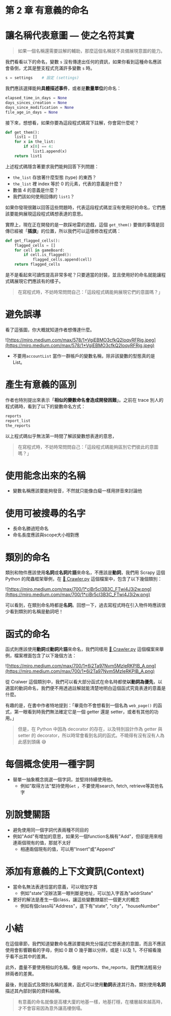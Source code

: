 # 第 2 章 有意義的命名

# **讓名稱代表意圖 — 使之名符其實**

> 如果一個名稱還需要註解的輔助，那麼這個名稱就不具備展現意圖的能力。
> 

我們看看以下的命名，變數 `s` 沒有傳達出任何的資訊，如果你看到這種命名應該會昏倒，尤其是整支程式充滿許多變數 `s` 時。

```python
s = settings    # 設定 (settings)
```

我們應該選擇能夠**具體描述事件**，或者是**數量單位**的命名：

```python
elapsed_time_in_days = None
days_sinces_creation = None
days_since_modification = None
file_age_in_days = None
```

接下來，想想看，如果你要為這段程式碼寫下註解，你會寫什麼呢？

```python
def get_them():
    list1 = []
    for x in the_list:
        if x[0] == 4:
            list1.append(x)
    return list1
```

上述程式碼隱含著要求我們能夠回答下列問題：

- `the_list` 存放著什麼型態 (type) 的東西？
- `the_list` 裡 index 等於 0 的元素，代表的意義是什麼？
- 數值 4 的意義是什麼？
- 我們該如何使用回傳的 `list1`？

如果你發現很難以回答這些問題時，代表這段程式碼並沒有使用好的命名，它們應該要能夠展現這段程式碼想表達的意思。

實際上，現在正在開發的是一款踩地雷的遊戲，這個 `get_them()` 要做的事情是回傳已經被「**插旗**」的位置，所以我們可以這樣修改程式碼：

```python
def get_flagged_cells():
    flagged_cells = []
    for cell in gameBoard:
        if cell.is_flagged():
            flagged_cells.append(cell)
    return flagged_cells
```

是不是看起來可讀性提高非常多呢？只要適當的封裝，並且使用好的命名就能讓程式碼展現它們應該有的樣子。

> 在寫程式時，不妨時常問問自己：「這段程式碼能夠展現它們的意圖嗎？」
> 

# **避免誤導**

看了這張圖，你大概就知道作者想傳達什麼。

![https://miro.medium.com/max/578/1*VgiEBMO3cfkQ2IoqyRFRjg.jpeg](https://miro.medium.com/max/578/1*VgiEBMO3cfkQ2IoqyRFRjg.jpeg)

- 不要用`accountList` 當作一群帳戶的變數名稱，除非該變數的型態真的是List。

# **產生有意義的區別**

作者也特別提出來表示「**相似的變數命名會造成開發困難**」。之前在 trace 別人的程式碼時，看到了以下的變數命名方式：

```python
reports
report_list
the_reports
```

以上程式碼似乎無法第一時間了解該變數想表達的意思，

> 在寫程式時，不妨時常問問自己：「這段程式碼能夠區別它們彼此的意圖嗎？」
> 

# 使用能念出來的名稱

- 變數名稱應該要能夠發音，不然就只能像白癡一樣用拼音來討論他

# 使用可被搜尋的名字

- 長命名勝過短命名
- 命名長度應該與scope大小相對應

# **類別的命名**

類別和物件應該使用**名詞**或**名詞片語**來命名，不應該是**動詞**，我們用 Scrapy 這個 Python 的爬蟲框架舉例，在 [🔗 Crawler.py](https://github.com/scrapy/scrapy/blob/master/scrapy/crawler.py) 這個檔案中，包含了以下幾個類別：

![https://miro.medium.com/max/700/1*ciBr5cI3B3C_FTwi4J3i2w.png](https://miro.medium.com/max/700/1*ciBr5cI3B3C_FTwi4J3i2w.png)

可以看到，在類別命名時都是**名詞**。回想一下，過去寫程式時在引入物件時應該很少看到類別的名稱是動詞吧！

# **函式的命名**

函式則應該使用**動詞**或**動詞片語**來命名，我們同樣用 [🔗 Crawler.py](https://github.com/scrapy/scrapy/blob/master/scrapy/crawler.py) 這個檔案來舉例，檔案裡面包含了以下幾個方法：

![https://miro.medium.com/max/700/1*6i2Ta97Nvm5MzIeRKPIB_A.png](https://miro.medium.com/max/700/1*6i2Ta97Nvm5MzIeRKPIB_A.png)

從 Cralwer 這個類別中，我們可以看大部分函式在命名時都使**以動詞為優先**，以適當的動詞命名，我們便不用透過註解就能清楚地明白這個函式究竟表達的意義是什麼。

有趣的是，在書中作者特地提到：「畢竟你不會想看到一個名為 `web_page()` 的函式，第一眼看到時我們無法確定它是一個 getter 還是 setter，或者有其他的功用。」

> 但是，在 Python 中因為 decorator 的存在，以及特別設計作為 getter 與 setter 的 decorator，所以時常會看到名詞的函式。不曉得有沒有沒有人為此感到頭痛 😅
> 

# 每個概念使用一種字詞

- 替單一抽象概念挑選一個字詞，並堅持持續使用他。
    - 例如"取得方法"堅持使用`Get` ，不要使用search, fetch, retrieve等其他名字

# 別說雙關語

- 避免使用同一個字詞代表兩種不同目的
- 例如"Add"有增加的意思，如果另一個function名稱有"Add"，但卻是用來相連兩個現有的值，那就不太好
    - 相連兩個現有的值，可以用"Insert"或"Append"

# 添加有意義的上下文資訊(Context)

- 當命名無法表達恰當的意義，可以增加字首
    - 例如"state"沒辦法第一眼判斷是地址，可以加入字首為"addrState"
- 更好的解法是產生一個class，讓這些變數隸屬於一個更大的概念
    - 例如有個class叫"Address"，底下有"state", "city"，"houseNumber"

# **小結**

在這個章節，我們知道變數命名應該要能夠充分描述它想表達的意圖，而且不應該使用會影響觀看的字母，例如 0 跟 O 幾乎難以分辨，或是 l 以及 1，不仔細看幾乎看不出其中的差異。

此外，盡量不要使用相似的名稱，像是 reports、the_reports，我們無法輕易分辨兩者的差異。

最後，則是函式及類別名稱的差異，函式可以使用**動詞**表達其行為，類別使用**名詞**描述其內部封裝的資料結構。

> 有意義的命名就像是高樓大廈的地基一樣，地基打穩，在樓層越來越高時，才不會容易因為意外讓高樓倒塌。
>